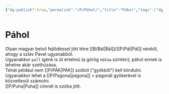 ```yaml
---
{"dg-publish":true,"permalink":"/P/Páhol/","title":"Páhol","tags":["dg_uploaded"],"created":"2023-11-22T01:04","updated":"2023-11-22T01:04"}
---
```



# Páhol

Olyan magyar belső fejlődéssel jött létre [[B/Bál\|Bál]]/[[P/Pál\|Pál]] névből, ahogy a szláv Pavel ugyanabból.  
Ugyanakkor `pall` igénk is üt értelmű (a görög `πάλλω` szintén); páhol ennek is lehetne akár széthúzása.  
Tehát például nem [[P/PÁK\|PÁK]] szóból ("gyökből") kell kiindulni.  
Ugyanakkor lehet a [[P/Pagona\|pagona]] > pagonál gyökerével is közvetlenül számolni.  
[[P/Puha\|Puha]] címnél is szóba jött.  